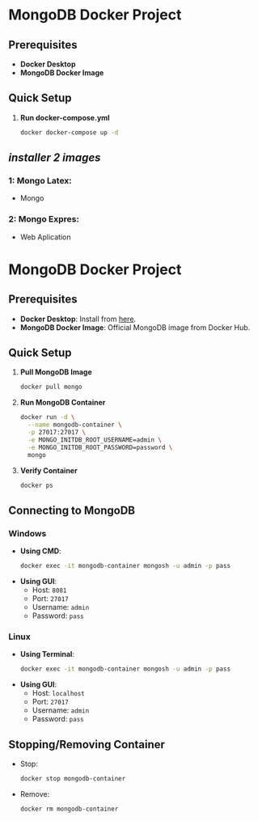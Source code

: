 # MongoDB Docker Project

## Prerequisites

- **Docker Desktop**
- **MongoDB Docker Image**

## Quick Setup

1. **Run docker-compose.yml**
   ```bash
   docker docker-compose up -d
   ```

## *installer 2 images*

### 1: Mongo Latex:
   * Mongo

### 2: Mongo Expres:
   * Web Aplication


# MongoDB Docker Project

## Prerequisites

- **Docker Desktop**: Install from [here](https://www.docker.com/products/docker-desktop/).
- **MongoDB Docker Image**: Official MongoDB image from Docker Hub.

## Quick Setup

1. **Pull MongoDB Image**
   ```bash
   docker pull mongo
   ```

2. **Run MongoDB Container**
   ```bash
   docker run -d \
     --name mongodb-container \
     -p 27017:27017 \
     -e MONGO_INITDB_ROOT_USERNAME=admin \
     -e MONGO_INITDB_ROOT_PASSWORD=password \
     mongo
   ```

3. **Verify Container**
   ```bash
   docker ps
   ```

## Connecting to MongoDB

### Windows

- **Using CMD**:
  ```bash
  docker exec -it mongodb-container mongosh -u admin -p pass
  ```
- **Using GUI**:
  - Host: `8081`
  - Port: `27017`
  - Username: `admin`
  - Password: `pass`

### Linux

- **Using Terminal**:
  ```bash
  docker exec -it mongodb-container mongosh -u admin -p pass
  ```
- **Using GUI**:
  - Host: `localhost`
  - Port: `27017`
  - Username: `admin`
  - Password: `pass`

## Stopping/Removing Container

- Stop:
  ```bash
  docker stop mongodb-container
  ```
- Remove:
  ```bash
  docker rm mongodb-container
  ```
